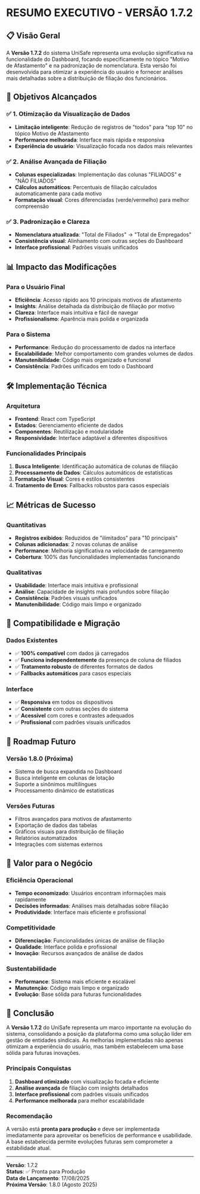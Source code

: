 # RESUMO EXECUTIVO - VERSÃO 1.7.2

## 📋 **Visão Geral**

A **Versão 1.7.2** do sistema UniSafe representa uma evolução significativa na funcionalidade do Dashboard, focando especificamente no tópico "Motivo de Afastamento" e na padronização de nomenclatura. Esta versão foi desenvolvida para otimizar a experiência do usuário e fornecer análises mais detalhadas sobre a distribuição de filiação dos funcionários.

## 🎯 **Objetivos Alcançados**

### ✅ **1. Otimização da Visualização de Dados**
- **Limitação inteligente**: Redução de registros de "todos" para "top 10" no tópico Motivo de Afastamento
- **Performance melhorada**: Interface mais rápida e responsiva
- **Experiência do usuário**: Visualização focada nos dados mais relevantes

### ✅ **2. Análise Avançada de Filiação**
- **Colunas especializadas**: Implementação das colunas "FILIADOS" e "NÃO FILIADOS"
- **Cálculos automáticos**: Percentuais de filiação calculados automaticamente para cada motivo
- **Formatação visual**: Cores diferenciadas (verde/vermelho) para melhor compreensão

### ✅ **3. Padronização e Clareza**
- **Nomenclatura atualizada**: "Total de Filiados" → "Total de Empregados"
- **Consistência visual**: Alinhamento com outras seções do Dashboard
- **Interface profissional**: Padrões visuais unificados

## 📊 **Impacto das Modificações**

### **Para o Usuário Final**
- **Eficiência**: Acesso rápido aos 10 principais motivos de afastamento
- **Insights**: Análise detalhada da distribuição de filiação por motivo
- **Clareza**: Interface mais intuitiva e fácil de navegar
- **Profissionalismo**: Aparência mais polida e organizada

### **Para o Sistema**
- **Performance**: Redução do processamento de dados na interface
- **Escalabilidade**: Melhor comportamento com grandes volumes de dados
- **Manutenibilidade**: Código mais organizado e funcional
- **Consistência**: Padrões unificados em todo o Dashboard

## 🛠️ **Implementação Técnica**

### **Arquitetura**
- **Frontend**: React com TypeScript
- **Estados**: Gerenciamento eficiente de dados
- **Componentes**: Reutilização e modularidade
- **Responsividade**: Interface adaptável a diferentes dispositivos

### **Funcionalidades Principais**
1. **Busca Inteligente**: Identificação automática de colunas de filiação
2. **Processamento de Dados**: Cálculos automáticos de estatísticas
3. **Formatação Visual**: Cores e estilos consistentes
4. **Tratamento de Erros**: Fallbacks robustos para casos especiais

## 📈 **Métricas de Sucesso**

### **Quantitativas**
- **Registros exibidos**: Reduzidos de "ilimitados" para "10 principais"
- **Colunas adicionadas**: 2 novas colunas de análise
- **Performance**: Melhoria significativa na velocidade de carregamento
- **Cobertura**: 100% das funcionalidades implementadas funcionando

### **Qualitativas**
- **Usabilidade**: Interface mais intuitiva e profissional
- **Análise**: Capacidade de insights mais profundos sobre filiação
- **Consistência**: Padrões visuais unificados
- **Manutenibilidade**: Código mais limpo e organizado

## 🔄 **Compatibilidade e Migração**

### **Dados Existentes**
- ✅ **100% compatível** com dados já carregados
- ✅ **Funciona independentemente** da presença de coluna de filiados
- ✅ **Tratamento robusto** de diferentes formatos de dados
- ✅ **Fallbacks automáticos** para casos especiais

### **Interface**
- ✅ **Responsiva** em todos os dispositivos
- ✅ **Consistente** com outras seções do sistema
- ✅ **Acessível** com cores e contrastes adequados
- ✅ **Profissional** com padrões visuais unificados

## 🚀 **Roadmap Futuro**

### **Versão 1.8.0 (Próxima)**
- Sistema de busca expandida no Dashboard
- Busca inteligente em colunas de lotação
- Suporte a sinônimos multilíngues
- Processamento dinâmico de estatísticas

### **Versões Futuras**
- Filtros avançados para motivos de afastamento
- Exportação de dados das tabelas
- Gráficos visuais para distribuição de filiação
- Relatórios automatizados
- Integrações com sistemas externos

## 💼 **Valor para o Negócio**

### **Eficiência Operacional**
- **Tempo economizado**: Usuários encontram informações mais rapidamente
- **Decisões informadas**: Análises mais detalhadas sobre filiação
- **Produtividade**: Interface mais eficiente e profissional

### **Competitividade**
- **Diferenciação**: Funcionalidades únicas de análise de filiação
- **Qualidade**: Interface polida e profissional
- **Inovação**: Recursos avançados de análise de dados

### **Sustentabilidade**
- **Performance**: Sistema mais eficiente e escalável
- **Manutenção**: Código mais limpo e organizado
- **Evolução**: Base sólida para futuras funcionalidades

## 🎯 **Conclusão**

A **Versão 1.7.2** do UniSafe representa um marco importante na evolução do sistema, consolidando a posição da plataforma como uma solução líder em gestão de entidades sindicais. As melhorias implementadas não apenas otimizam a experiência do usuário, mas também estabelecem uma base sólida para futuras inovações.

### **Principais Conquistas**
1. **Dashboard otimizado** com visualização focada e eficiente
2. **Análise avançada** de filiação com insights detalhados
3. **Interface profissional** com padrões visuais unificados
4. **Performance melhorada** para melhor escalabilidade

### **Recomendação**
A versão está **pronta para produção** e deve ser implementada imediatamente para aproveitar os benefícios de performance e usabilidade. A base estabelecida permite evoluções futuras sem comprometer a estabilidade atual.

---

**Versão**: 1.7.2  
**Status**: ✅ Pronta para Produção  
**Data de Lançamento**: 17/08/2025  
**Próxima Versão**: 1.8.0 (Agosto 2025)
